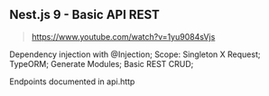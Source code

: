 ## Nest.js 9 - Basic API REST
> https://www.youtube.com/watch?v=1yu9084sVjs

<p>Dependency injection with @Injection; Scope: Singleton X Request; TypeORM; Generate Modules; Basic REST CRUD;</p>
<p>Endpoints documented in api.http</p>